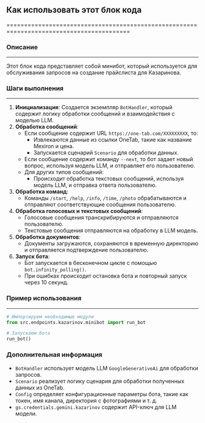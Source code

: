 ## Как использовать этот блок кода
=========================================================================================

### Описание
-------------------------
Этот блок кода представляет собой минибот, который используется для обслуживания запросов на создание прайслиста для Казаринова. 

### Шаги выполнения
-------------------------
1. **Инициализация**: Создается экземпляр `BotHandler`, который содержит логику обработки сообщений и взаимодействия с моделью LLM.
2. **Обработка сообщений**: 
    - Если сообщение содержит URL `https://one-tab.com/XXXXXXXXX`, то:
        - Извлекаются данные из ссылки OneTab, такие как название Mexiron и цена.
        - Запускается сценарий `Scenario` для обработки данных.
    - Если сообщение содержит команду `--next`, то бот задает новый вопрос, используя модель LLM, и отправляет его пользователю.
    - Для других типов сообщений:
        - Происходит обработка текстовых сообщений, используя модель LLM, и отправка ответа пользователю.
3. **Обработка команд**: 
    - Команды `/start`, `/help`, `/info`, `/time`, `/photo` обрабатываются и отправляют соответствующие сообщения пользователю.
4. **Обработка голосовых и текстовых сообщений**: 
    -  Голосовые сообщения транскрибируются и отправляются пользователю.
    -  Текстовые сообщения отправляются на обработку в LLM модель.
5. **Обработка документов**: 
    -  Документы загружаются, сохраняются в временную директорию и отправляется подтверждение пользователю.
6. **Запуск бота**: 
    -  Бот запускается в бесконечном цикле с помощью `bot.infinity_polling()`.
    -  При ошибках происходит остановка бота и повторный запуск через 10 секунд.

### Пример использования
-------------------------

```python
# Импортируем необходимые модули
from src.endpoints.kazarinov.minibot import run_bot

# Запускаем бота
run_bot()
```

### Дополнительная информация

* `BotHandler` использует модель LLM `GoogleGenerativeAi` для обработки запросов.
* `Scenario` реализует логику сценария для обработки полученных данных из OneTab.
* `Config`  определяет конфигурационные параметры бота, такие как токен, имя канала, директория с фотографиями и т. д.
* `gs.credentials.gemini.kazarinov` содержит API-ключ для LLM модели.